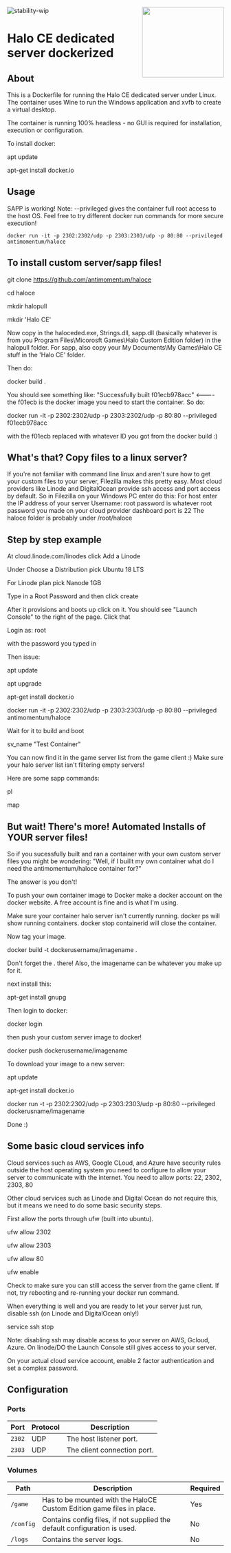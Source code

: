 ![stability-wip](https://img.shields.io/badge/stability-unstable-lightgrey.svg)
<img src="https://i.imgur.com/zRXWDEK.png" width="190" height="164" align="right"/>

# Halo CE dedicated server dockerized

## About

This is a Dockerfile for running the Halo CE dedicated server under Linux. The container uses Wine to run the Windows application and xvfb to create a virtual desktop.

The container is running 100% headless - no GUI is required for installation, execution or configuration.

To install docker:

apt update

apt-get install docker.io

## Usage

SAPP is working! Note: --privileged gives the container full root access to the host OS. Feel free to try different docker run commands for more secure execution!
 
    docker run -it -p 2302:2302/udp -p 2303:2303/udp -p 80:80 --privileged antimomentum/haloce


## To install custom server/sapp files!

git clone https://github.com/antimomentum/haloce

cd haloce

mkdir halopull

mkdir 'Halo CE'


Now copy in the haloceded.exe, Strings.dll, sapp.dll (basically whatever is from you Program Files\Micorosft Games\Halo Custom Edition folder) in the halopull folder.
For sapp, also copy your My Documents\My Games\Halo CE stuff in the 'Halo CE' folder.


Then do:

docker build . 

You should see something like: "Successfully built f01ecb978acc" <---- the f01ecb is the docker image you need to start the container. So do:

docker run -it -p 2302:2302/udp -p 2303:2302/udp -p 80:80 --privileged f01ecb978acc 

with the f01ecb replaced with whatever ID you got from the docker build :) 

## What's that? Copy files to a linux server?

If you're not familiar with command line linux and aren't sure how to get your custom files
to your server, Filezilla makes this pretty easy. Most cloud providers like Linode and DigitalOcean provide ssh access
and port access by default. 
So in Filezilla on your Windows PC enter do this:
For host enter the IP address of your server
Username: root
password is whatever root password you made on your cloud provider dashboard
port is 22
The haloce folder is probably under /root/haloce


## Step by step example 


At cloud.linode.com/linodes click Add a Linode

Under Choose a Distribution pick Ubuntu 18 LTS

For Linode plan pick Nanode 1GB

Type in a Root Password and then click create

After it provisions and boots up click on it. You should see "Launch Console" to the right of the page. Click that

Login as: root

with the password you typed in

Then issue:

apt update

apt upgrade

apt-get install docker.io

docker run -it -p 2302:2302/udp -p 2303:2303/udp -p 80:80 --privileged antimomentum/haloce

Wait for it to build and boot

sv_name "Test Container"

You can now find it in the game server list from the game client :)  Make sure your halo server list isn't filtering empty servers!

Here are some sapp commands:

pl

map


## But wait! There's more! Automated Installs of YOUR server files!

So if you sucessfully built and ran a container with your own custom server files you might be wondering: "Well, if I buillt my own container what do I need the antimomentum/haloce container for?"

The answer is you don't!

To push your own container image to Docker make a docker account on the docker website. A free account is fine and is what I'm using.


Make sure your container halo server isn't currently running. docker ps will show running containers. docker stop containerid will close the container.


Now tag your image. 

docker build -t dockerusername/imagename .


Don't forget the . there! Also, the imagename can be whatever you make up for it.


next install this:


apt-get install gnupg


Then login to docker:


docker login


then push your custom server image to docker!


docker push dockerusername/imagename


To download your image to a new server:


apt update


apt-get install docker.io


docker run -t -p 2302:2302/udp -p 2303:2303/udp -p 80:80 --privileged dockerusname/imagename


Done :)


## Some basic cloud services info

Cloud services such as AWS, Google CLoud, and Azure have security rules outside the host operating system you need to configure to allow your server to communicate with the internet. You need to allow ports: 22, 2302, 2303, 80

Other cloud services such as Linode and Digital Ocean do not require this, but it means we need to do some basic security steps.

First allow the ports through ufw (built into ubuntu).

ufw allow 2302

ufw allow 2303

ufw allow 80

ufw enable

Check to make sure you can still access the server from the game client. If not, try rebooting and re-running your docker run command.

When everything is well and you are ready to let your server just run, disable ssh (on Linode and DigitalOcean only!)


service ssh stop


Note: disabling ssh may disable access to your server on AWS, Gcloud, Azure. On linode/DO the Launch Console still gives access to your server. 


On your actual cloud service account, enable 2 factor authentication and set a complex password.

## Configuration

### Ports
| Port       | Protocol | Description |
|------------|----------|-------------|
| `2302` | UDP | The host listener port.  |
| `2303` | UDP | The client connection port. |

### Volumes

| Path       | Description | Required |
|------------|-------------|----------|
| `/game` | Has to be mounted with the HaloCE Custom Edition game files in place. | Yes |
| `/config` | Contains config files, if not supplied the default configuration is used. | No |
| `/logs` | Contains the server logs. | No |
